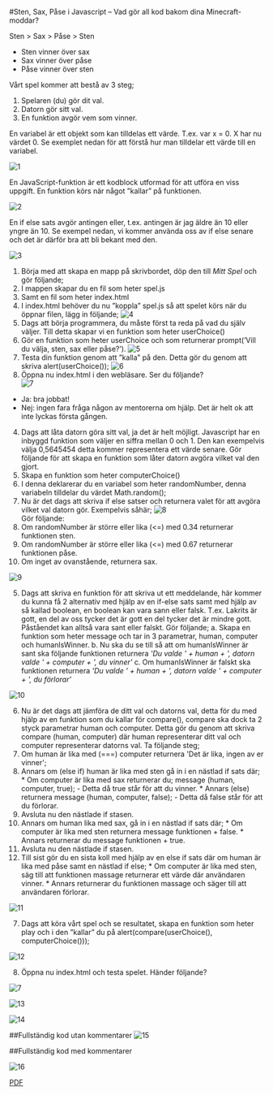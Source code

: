 #Sten, Sax, Påse i Javascript – Vad gör all kod bakom dina Minecraft-moddar?

Sten > Sax > Påse > Sten

* Sten vinner över sax
* Sax vinner över påse
* Påse vinner över sten

Vårt spel kommer att bestå av 3 steg;

1.	Spelaren (du) gör dit val.
2.	Datorn gör sitt val.
3.	En funktion avgör vem som vinner. 

En variabel är ett objekt som kan tilldelas ett värde. T.ex. var x = 0. X har nu värdet 0. Se exemplet nedan för att förstå hur man tilldelar ett värde till en variabel.

![1](https://cloud.githubusercontent.com/assets/4598641/6096685/41be50e2-afa0-11e4-95f0-2c50da91da4f.png)

En JavaScript-funktion är ett kodblock utformad för att utföra en viss uppgift. En funktion körs när något ”kallar” på funktionen.

![2](https://cloud.githubusercontent.com/assets/4598641/6098352/1be867d6-afdc-11e4-9cf7-1ff2393cfbfc.png)

En if else sats avgör antingen eller, t.ex. antingen är jag äldre än 10 eller yngre än 10. Se exempel nedan, vi kommer använda oss av if else senare och det är därför bra att bli bekant med den. 

![3](https://cloud.githubusercontent.com/assets/4598641/6098353/25435f02-afdc-11e4-9ec9-2bea912f0eec.png)

1.	Börja med att skapa en mapp på skrivbordet, döp den till *Mitt Spel* och gör följande;
  1.	I mappen skapar du en fil som heter spel.js
  2.	Samt en fil som heter index.html
2.	I index.html behöver du nu ”koppla” spel.js så att spelet körs när du öppnar filen, lägg in följande;
![4](https://cloud.githubusercontent.com/assets/4598641/6098354/2548a52a-afdc-11e4-9250-b7f454b0c933.png)
3.	Dags att börja programmera, du måste först ta reda på vad du själv väljer. Till detta skapar vi en funktion som heter userChoice()
  1.	Gör en funktion som heter userChoice och som returnerar prompt(’Vill du välja, sten, sax eller påse?’).
  ![5](https://cloud.githubusercontent.com/assets/4598641/6098355/2f6bbdb2-afdc-11e4-8df6-31a200dbb858.png)
  2.	Testa din funktion genom att ”kalla” på den. Detta gör du genom att skriva alert(userChoice());
  ![6](https://cloud.githubusercontent.com/assets/4598641/6098357/2f6cfe3e-afdc-11e4-9e71-1b2c99f76e77.png)
  3.	Öppna nu index.html i den webläsare. Ser du följande?  
  ![7](https://cloud.githubusercontent.com/assets/4598641/6098356/2f6c29be-afdc-11e4-965a-a28c69966f12.png)
  *	Ja: bra jobbat! 
  *	Nej: ingen fara fråga någon av mentorerna om hjälp. Det är helt ok att inte lyckas första gången.

4.	Dags att låta datorn göra sitt val, ja det är helt möjligt. Javascript har en inbyggd funktion som väljer en siffra mellan 0 och 1. Den kan exempelvis välja 0,5645454 detta kommer representera ett värde senare. Gör följande för att skapa en funktion som låter datorn avgöra vilket val den gjort.
  1.	Skapa en funktion som heter computerChoice()
  2.	I denna deklarerar du en variabel som heter randomNumber, denna variabeln tilldelar du värdet Math.random();
  3.	Nu är det dags att skriva if else satser och returnera valet för att avgöra vilket val datorn gör. Exempelvis såhär;    	![8](https://cloud.githubusercontent.com/assets/4598641/6098358/2f6de0f6-afdc-11e4-9692-177895e05c1c.png)  
  Gör följande:
  4.	Om randomNumber är större eller lika (<=) med 0.34 returnerar funktionen sten.
  5.	Om randomNumber är större eller lika (<=) med 0.67 returnerar funktionen påse.
  6.	Om inget av ovanstående, returnera sax.

![9](https://cloud.githubusercontent.com/assets/4598641/6098359/2f6f2e20-afdc-11e4-907a-8d3daed623aa.png)
 
5.	Dags att skriva en funktion för att skriva ut ett meddelande, här kommer du kunna få 2 alternativ med hjälp av en if-else sats samt med hjälp av så kallad boolean, en boolean kan vara sann eller falsk. T.ex. Lakrits är gott, en del av oss tycker det är gott en del tycker det är mindre gott. Påståendet kan alltså vara sant eller falskt. Gör följande;
  a.	Skapa en funktion som heter message och tar in 3 parametrar, human, computer och humanIsWinner.
  b.	Nu ska du se till så att om humanIsWinner är sant ska följande funktionen returnera *'Du valde ' + human + ', datorn valde ' + computer + ', du vinner'*
c.	Om humanIsWinner är falskt ska funktionen returnera *'Du valde ' + human + ', datorn valde ' + computer + ', du förlorar'*

![10](https://cloud.githubusercontent.com/assets/4598641/6098361/36937044-afdc-11e4-8c23-dc4ca716adb7.png)
 
6.	Nu är det dags att jämföra de ditt val och datorns val, detta för du med hjälp av en funktion som du kallar för compare(), compare ska dock ta 2 styck parametrar human och computer. Detta gör du genom att skriva compare (human, computer) där human representerar ditt val och computer representerar datorns val. Ta följande steg;
  1.	Om human är lika med (===) computer returnera 'Det är lika, ingen av er vinner';
  2.	Annars om (else if) human är lika med sten gå in i en nästlad if sats där;
    *	Om computer är lika med sax returnerar du; message (human, computer, true);  - Detta då true står för att du vinner.
    *	Annars (else) returnera message (human, computer, false); - Detta då false står för att du förlorar.
  3.	Avsluta nu den nästlade if stasen.
  4.	Annars om human lika med sax, gå in i en nästlad if sats där;
    *	Om computer är lika med sten returnera message funktionen + false.
    *	Annars returnerar du message funktionen + true.
  5.	Avsluta nu den nästlade if stasen.
  6. Till sist gör du en sista koll med hjälp av en else if sats där om human är lika med påse samt en nästlad if else;
    *	Om computer är lika med sten, säg till att funktionen massage returnerar ett värde där användaren vinner.
    *	Annars returnerar du funktionen massage och säger till att användaren förlorar.

![11](https://cloud.githubusercontent.com/assets/4598641/6098362/36b2ca48-afdc-11e4-9b93-f785f768b9d5.png)
 
7.	Dags att köra vårt spel och se resultatet, skapa en funktion som heter play och i den ”kallar” du på alert(compare(userChoice(), computerChoice()));

![12](https://cloud.githubusercontent.com/assets/4598641/6098363/36cd396e-afdc-11e4-9612-5316c121411f.png)
	 
8.	Öppna nu index.html och testa spelet. Händer följande?

![7](https://cloud.githubusercontent.com/assets/4598641/6098356/2f6c29be-afdc-11e4-965a-a28c69966f12.png)

![13](https://cloud.githubusercontent.com/assets/4598641/6098364/36cecf4a-afdc-11e4-9cb9-661b196c3e08.png)

![14](https://cloud.githubusercontent.com/assets/4598641/6098365/36d253fe-afdc-11e4-827c-1880b794aaf1.png)


##Fullständig kod utan kommentarer 
![15](https://cloud.githubusercontent.com/assets/4598641/6098366/36d39368-afdc-11e4-9991-fc488dc157b2.png)

##Fullständig kod med kommentarer 

![16](https://cloud.githubusercontent.com/assets/4598641/6098367/36d852b8-afdc-11e4-9382-526b10a0e786.png)
 
[PDF](https://gitprint.com/carlrobert/Hello-ScriptCraft/blob/master/JavaScript/StenSaxP%C3%A5se.md)
